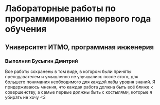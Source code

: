# Лабораторные работы по программированию первого года обучения
## Университет ИТМО, программная инженерия
### Выполнил Бусыгин Дмитрий
Все работы сохранены в том виде, в котором были приняты преподавателем и умышленно не улучшались после этого, для большего понимания необходимого для каждой лабы уровня знаний. Я придерживаюсь мнения, что каждая работа должна быть всё ближе к совершенству, а самые первые должны быть с костылями, которые я убирать не хочу <3
